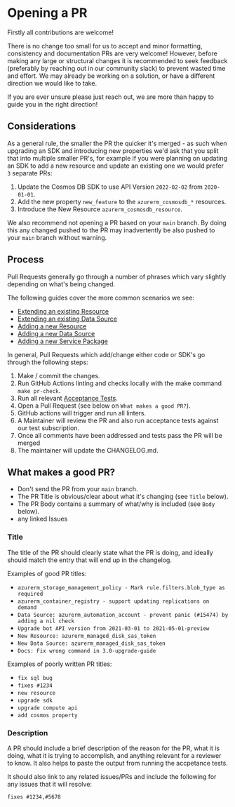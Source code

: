 # Opening a PR

Firstly all contributions are welcome!

There is no change too small for us to accept and minor formatting, consistency and documentation PRs are very welcome! However, before making any large or structural changes it is recommended to seek feedback (preferably by reaching out in our community slack) to prevent wasted time and effort. We may already be working on a solution, or have a different direction we would like to take.

If you are ever unsure please just reach out, we are more than happy to guide you in the right direction!

## Considerations

As a general rule, the smaller the PR the quicker it's merged - as such when upgrading an SDK and introducing new properties we'd ask that you split that into multiple smaller PR's, for example if you were planning on updating an SDK to add a new resource and update an existing one we would prefer `3` separate PRs:

1. Update the Cosmos DB SDK to use API Version `2022-02-02` from `2020-01-01`.
2. Add the new property `new_feature` to the `azurerm_cosmosdb_*` resources.
3. Introduce the New Resource `azurerm_cosmosdb_resource`.

We also recommend not opening a PR based on your `main` branch. By doing this any changed pushed to the PR may inadvertently be also pushed to your `main` branch without warning.

## Process

Pull Requests generally go through a number of phrases which vary slightly depending on what's being changed.

The following guides cover the more common scenarios we see:

* [Extending an existing Resource](guide-new-fields-to-resource.md)
* [Extending an existing Data Source](guide-new-fields-to-data-source.md)
* [Adding a new Resource](guide-new-resource.md)
* [Adding a new Data Source](guide-new-data-source.md)
* [Adding a new Service Package](guide-new-service-package.md)

In general, Pull Requests which add/change either code or SDK's go through the following steps:

1. Make / commit the changes.
2. Run GitHub Actions linting and checks locally with the make command `make pr-check`.
3. Run all relevant [Acceptance Tests](running-the-tests.md).
4. Open a Pull Request (see below on `What makes a good PR?`).
5. GitHub actions will trigger and run all linters.
6. A Maintainer will review the PR and also run acceptance tests against our test subscription.
7. Once all comments have been addressed and tests pass the PR will be merged
8. The maintainer will update the CHANGELOG.md.

## What makes a good PR?

* Don't send the PR from your `main` branch.
* The PR Title is obvious/clear about what it's changing (see `Title` below).
* The PR Body contains a summary of what/why is included (see `Body` below).
* any linked Issues

### Title

The title of the PR should clearly state what the PR is doing, and ideally should match the entry that will end up in the changelog.

Examples of good PR titles:

- `azurerm_storage_management_policy - Mark rule.filters.blob_type as required`
- `azurerm_container_registry - support updating replications on demand`
- `Data Source: azurerm_automation_account - prevent panic (#15474) by adding a nil check`
- `Upgrade bot API version from 2021-03-01 to 2021-05-01-preview`
- `New Resource: azurerm_managed_disk_sas_token`
- `New Data Source: azurerm_managed_disk_sas_token`
- `Docs: Fix wrong command in 3.0-upgrade-guide`

Examples of poorly written PR titles:

- `fix sql bug`
- `fixes #1234`
- `new resource`
- `upgrade sdk`
- `upgrade compute api`
- `add cosmos property`

### Description

A PR should include a brief description of the reason for the PR, what it is doing, what it is trying to accomplish, and anything relevant for a reviewer to know. It also helps to paste the output from running the accpetance tests.

It should also link to any related issues/PRs and include the following for any issues that it will resolve:

 ```
 fixes #1234,#5678
 ```